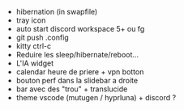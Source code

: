 - hibernation (in swapfile)
- tray icon
- auto start discord workspace 5+ ou fg
- git push .config
- kitty ctrl-c
- Reduire les sleep/hibernate/reboot...
- L'IA widget
- calendar heure de priere + vpn botton
- bouton perf dans la slidebar a droite
- bar avec des "trou" + translucide
- theme vscode (mutugen / hyprluna) + discord ?